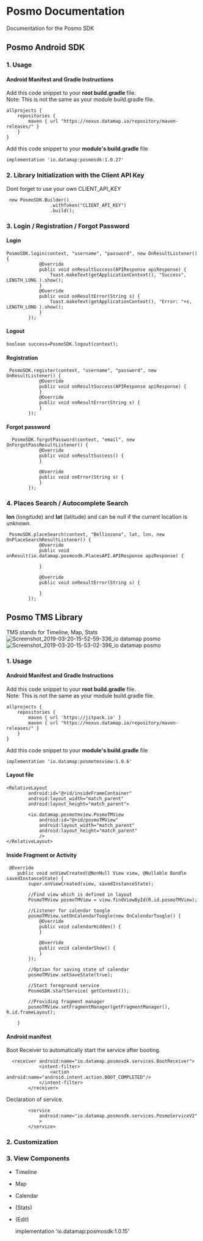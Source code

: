 # Posmo Documentation
Documentation for the Posmo SDK

## Posmo Android SDK
### 1. Usage  
#### Android Manifest and Gradle Instructions

Add this code snippet to your **root build.gradle** file.      
Note: This is not the same as your module build.gradle file.
```
allprojects {
    repositories {
        maven { url "https://nexus.datamap.io/repository/maven-releases/" }
    }
}
```
Add this code snippet to your **module's build.gradle** file
```
implementation 'io.datamap:posmosdk:1.0.27'
```


### 2. Library Initialization with the Client API Key
Dont forget to use your own CLIENT_API_KEY
```
 new PosmoSDK.Builder()
                .withToken("CLIENT_API_KEY")
                .build();
```
### 3. Login / Registration / Forgot Password
#### Login
```
PosmoSDK.login(context, "username", "password", new OnResultListener() {
            @Override
            public void onResultSuccess(APIResponse apiResponse) {
                Toast.makeText(getApplicationContext(), "Success", LENGTH_LONG ).show();
            }
            @Override
            public void onResultError(String s) {
                Toast.makeText(getApplicationContext(), "Error: "+s, LENGTH_LONG ).show();
            }
        });
```

#### Logout
```
boolean success=PosmoSDK.logout(context);
```

#### Registration
```
 PosmoSDK.register(context, "username", "password", new OnResultListener() {
            @Override
            public void onResultSuccess(APIResponse apiResponse) {
            }
            @Override
            public void onResultError(String s) {
            }
        });
```

#### Forgot password
```
  PosmoSDK.forgotPassword(context, "email", new OnForgotPassResultListener() {
            @Override
            public void onResultSuccess() {
            }

            @Override
            public void onError(String s) {
            }
        });
```
### 4. Places Search / Autocomplete Search 
**lon** (longitude) and **lat** (latitude) and can be null if the current location is unknown.
```
 PosmoSDK.placeSearch(context, "Bellinzona", lat, lon, new OnPlaceSearchResultListener() {
            @Override
            public void onResult(io.datamap.posmosdk.PlacesAPI.APIResponse apiResponse) {
                
            }

            @Override
            public void onResultError(String s) {

            }
        });
```

## Posmo TMS Library
TMS stands for Timeline, Map, Stats
![Screenshot_2019-03-20-15-52-59-336_io datamap posmo](https://user-images.githubusercontent.com/11587927/54697362-b5f73780-4b2d-11e9-99ee-4598514367d2.png)
![Screenshot_2019-03-20-15-53-02-396_io datamap posmo](https://user-images.githubusercontent.com/11587927/54697368-b7286480-4b2d-11e9-91d1-fe9625d2040a.png)

### 1. Usage
#### Android Manifest and Gradle Instructions

Add this code snippet to your **root build.gradle** file.      
Note: This is not the same as your module build.gradle file.
```
allprojects {
    repositories {
        maven { url 'https://jitpack.io' }
        maven { url "https://nexus.datamap.io/repository/maven-releases/" }
    }
}
```
Add this code snippet to your **module's build.gradle** file
```
implementation 'io.datamap:posmotmsview:1.0.6'
```
#### Layout file
```
<RelativeLayout
        android:id="@+id/insideFrameContainer"
        android:layout_width="match_parent"
        android:layout_height="match_parent">

        <io.datamap.posmotmview.PosmoTMView
            android:id="@+id/posmoTMView"
            android:layout_width="match_parent"
            android:layout_height="match_parent"
            />
</RelativeLayout>
```

#### Inside Fragment or Activity
```
 @Override
    public void onViewCreated(@NonNull View view, @Nullable Bundle savedInstanceState) {
        super.onViewCreated(view, savedInstanceState);

        //Find view which is defined in layout
        PosmoTMView posmoTMView = view.findViewById(R.id.posmoTMView);

        //Listener for calendar toogle
        posmoTMView.setOnCalendarToogle(new OnCalendarToogle() {
            @Override
            public void calendarHidden() {
            }

            @Override
            public void calendarShow() {
            }
        });

        //Option for saving state of calendar
        posmoTMView.setSaveState(true);

        //Start foreground service
        PosmoSDK.startService( getContext());

        //Providing fragment manager
        posmoTMView.setFragmentManager(getFragmentManager(), R.id.frameLayout);

    }
```

#### Android manifest
Boot Receiver to automatically start the service after booting.
```
  <receiver android:name="io.datamap.posmosdk.services.BootReceiver">
            <intent-filter>
                <action android:name="android.intent.action.BOOT_COMPLETED"/>
            </intent-filter>
        </receiver>
```
Declaration of service.
```
        <service
            android:name="io.datamap.posmosdk.services.PosmoServiceV2"
            >
        </service>
```
### 2. Customization
### 3. View Components
* Timeline
* Map
* Calendar
* (Stats)
* (Edit)


    implementation 'io.datamap:posmosdk:1.0.15'
